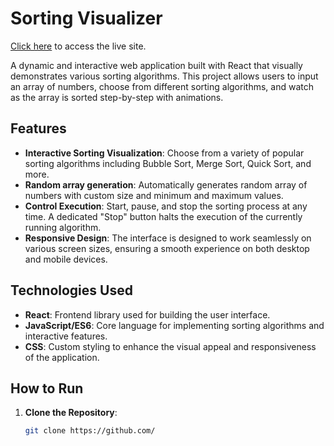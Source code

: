 # Sorting Visualizer

[Click here](https://) to access the live site.

A dynamic and interactive web application built with React that visually demonstrates various sorting algorithms. This project allows users to input an array of numbers, choose from different sorting algorithms, and watch as the array is sorted step-by-step with animations.


## Features

- **Interactive Sorting Visualization**: Choose from a variety of popular sorting algorithms including Bubble Sort, Merge Sort, Quick Sort, and more.
- **Random array generation**: Automatically generates random array of numbers with custom size and minimum and maximum values.
- **Control Execution**: Start, pause, and stop the sorting process at any time. A dedicated "Stop" button halts the execution of the currently running algorithm.
- **Responsive Design**: The interface is designed to work seamlessly on various screen sizes, ensuring a smooth experience on both desktop and mobile devices.

## Technologies Used

- **React**: Frontend library used for building the user interface.
- **JavaScript/ES6**: Core language for implementing sorting algorithms and interactive features.
- **CSS**: Custom styling to enhance the visual appeal and responsiveness of the application.

## How to Run

1. **Clone the Repository**:
   ```bash
   git clone https://github.com/
